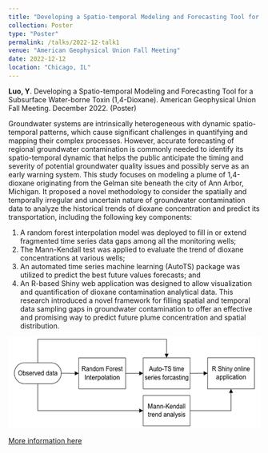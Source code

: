 ```yaml
---
title: "Developing a Spatio-temporal Modeling and Forecasting Tool for a Subsurface Water-borne Toxin (1,4-Dioxane)"
collection: Poster
type: "Poster"
permalink: /talks/2022-12-talk1
venue: "American Geophysical Union Fall Meeting"
date: 2022-12-12
location: "Chicago, IL"
---
```



**Luo, Y**. Developing a Spatio-temporal Modeling and Forecasting Tool for a Subsurface Water-borne Toxin (1,4-Dioxane). American Geophysical Union Fall Meeting. December 2022. (Poster) 


Groundwater systems are intrinsically heterogeneous with dynamic spatio-temporal patterns, which cause significant challenges in quantifying and mapping their complex processes. However, accurate forecasting of regional groundwater contamination is commonly needed to identify its spatio-temporal dynamic that helps the public anticipate the timing and severity of potential groundwater quality issues and possibly serve as an early warning system. This study focuses on modeling a plume of 1,4-dioxane originating from the Gelman site beneath the city of Ann Arbor, Michigan. It proposed a novel methodology to consider the spatially and temporally irregular and uncertain nature of groundwater contamination data to analyze the historical trends of dioxane concentration and predict its transportation, including the following key components:

 1. A random forest interpolation model was deployed to fill in or extend fragmented time series data gaps among all the monitoring wells;
 2. The Mann-Kendall test was applied to evaluate the trend of dioxane concentrations at various wells;
 3. An automated time series machine learning (AutoTS) package was utilized to predict the best future values forecasts; and
 4. An R-based Shiny web application was designed to allow visualization and quantification of dioxane contamination analytical data.
This research introduced a novel framework for filling spatial and temporal data sampling gaps in groundwater contamination to offer an effective and promising way to predict future plume concentration and spatial distribution.

 ![methodology](/images/2022-12-talk1_methodology.jpg)


[More information here](https://agu2022fallmeeting-agu.ipostersessions.com/?s=14-48-55-DA-8A-38-10-C0-9A-EB-C3-FA-04-86-BF-0C)

